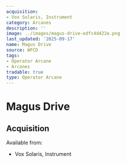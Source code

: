 ```yaml
---
acquisition:
- Vox Solaris, Instrument
category: Arcanes
description: ''
image: ../images/magus-drive-edfc4d422e.png
last_updated: '2025-09-17'
name: Magus Drive
source: WFCD
tags:
- Operator Arcane
- Arcanes
tradable: true
type: Operator Arcane
---
```


# Magus Drive

## Acquisition

Available from:
- Vox Solaris, Instrument

